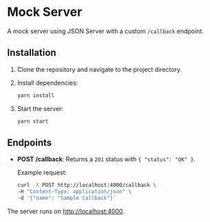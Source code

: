 # Mock Server

A mock server using JSON Server with a custom `/callback` endpoint.

## Installation

1. Clone the repository and navigate to the project directory.
2. Install dependencies:

   ```bash
   yarn install
   ```

3. Start the server:

   ```bash
   yarn start
   ```

## Endpoints

- **POST /callback**: Returns a `201` status with `{ "status": "OK" }`.

  Example request:

  ```bash
  curl -X POST http://localhost:4000/callback \
  -H "Content-Type: application/json" \
  -d '{"name": "Sample Callback"}'
  ```

The server runs on [http://localhost:4000](http://localhost:4000).

